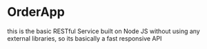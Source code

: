 # OrderApp
this is the basic RESTful Service built on Node JS without using any external libraries, so its basically a fast responsive API
